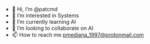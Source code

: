 - 👋 Hi, I’m @patcmd
- 👀 I’m interested in Systems 
- 🌱 I’m currently learning AI
- 💞️ I’m looking to collaborate on AI
- 📫 How to reach me pmediana_1997@protonmail.com

<!---
patcmd/patcmd is a ✨ special ✨ repository because its `README.md` (this file) appears on your GitHub profile.
You can click the Preview link to take a look at your changes.
--->
